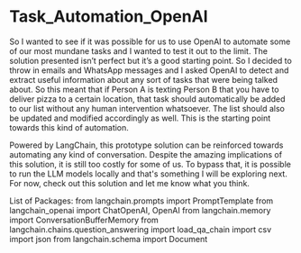 # Task_Automation_OpenAI

So I wanted to see if it was possible for us to use OpenAI to automate some of our most mundane tasks and I wanted to test it out to the limit. The solution presented isn’t perfect but it’s a good starting point. So I decided to throw in emails and WhatsApp messages and I asked OpenAI to detect and extract useful information about any sort of tasks that were being talked about.
So this meant that if Person A is texting Person B that you have to deliver pizza to a certain location, that task should automatically be added to our list without any human intervention whatsoever. The list should also be updated and modified accordingly as well. This is the starting point towards this kind of automation.

Powered by LangChain, this prototype solution can be reinforced towards automating any kind of conversation. Despite the amazing implications of this solution, it is still too costly for some of us. To bypass that, it is possible to run the LLM models locally and that's something I will be exploring next. For now, check out this solution and let me know what you think.

List of Packages:
from langchain.prompts import PromptTemplate
from langchain_openai import ChatOpenAI, OpenAI
from langchain.memory import ConversationBufferMemory
from langchain.chains.question_answering import load_qa_chain
import csv
import json
from langchain.schema import Document
